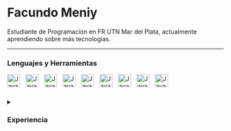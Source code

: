 # Facundo Meniy

Estudiante de Programación en FR UTN Mar del Plata, actualmente aprendiendo sobre más tecnologias.

---

### Lenguajes y Herramientas
<img align="left" alt="Java" width="30px" style="padding-right:10px;" src="https://cdn.jsdelivr.net/gh/devicons/devicon/icons/c/c-original.svg" />
<img align="left" alt="Java" width="30px" style="padding-right:10px;" src="https://cdn.jsdelivr.net/gh/devicons/devicon/icons/git/git-original.svg" />
<img align="left" alt="Java" width="30px" style="padding-right:10px;" src="https://cdn.jsdelivr.net/gh/devicons/devicon/icons/github/github-original.svg" />
<img align="left" alt="Java" width="30px" style="padding-right:10px;" src="https://cdn.jsdelivr.net/gh/devicons/devicon/icons/html5/html5-original.svg" />
<img align="left" alt="Java" width="30px" style="padding-right:10px;" src="https://cdn.jsdelivr.net/gh/devicons/devicon/icons/css3/css3-original.svg" />    
<img align="left" alt="Java" width="30px" style="padding-right:10px;" src="https://cdn.jsdelivr.net/gh/devicons/devicon/icons/javascript/javascript-original.svg" />
<img align="left" alt="Java" width="30px" style="padding-right:10px;" src="https://cdn.jsdelivr.net/gh/devicons/devicon/icons/ubuntu/ubuntu-plain-wordmark.svg" />
<img align="left" alt="Java" width="30px" style="padding-right:10px;" src="https://cdn.jsdelivr.net/gh/devicons/devicon/icons/npm/npm-original-wordmark.svg" />       
<img align="left" alt="Java" width="30px" style="padding-right:10px;" src="https://cdn.jsdelivr.net/gh/devicons/devicon/icons/webpack/webpack-original.svg" />
<br/>

#
<details>
  <summary><h3>Experiencia</h3></summary>
   Me interesé por la programación en 2020, descubrí que la idea de resolver problemas de la vida real con código es lo que me apasiona. Aprendí el lenguaje C en mi primer año de universidad. También completé "The Odin Project", lo que me dio fundamentos sobre el desarrollo web, HTML, CSS, JavaScript, entre otras tecnologías. Algunos de los proyectos que hice se pueden ver en mi perfil.
</details>
